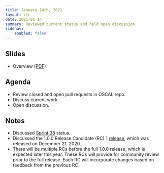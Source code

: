 ```yaml
---
title: January 14th, 2021
layout: rfc
date: 2021-01-14
summary: Reviewed current status and held open discussion.
sidenav:
    enabled: false
---
```


## Slides

- Overview ([PDF](../slides-2021-01-14.pdf))

## Agenda

- Review closed and open pull requests in OSCAL repo.
- Discuss current work.
- Open discussion.

## Notes

- Discussed [Sprint 38](https://github.com/usnistgov/OSCAL/projects/37) status.
- Discussed the 1.0.0 Release Candidate (RC) 1 [release](https://github.com/usnistgov/OSCAL/releases/tag/v1.0.0-rc1), which was released on December 21, 2020.
- There will be multiple RCs before the full 1.0.0 release, which is expected later this year. These RCs will provide for community review prior to the full release. Each RC will incorporate changes based on feedback from the previous RC.

